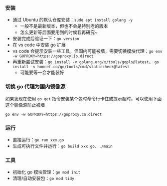 ### 安装
* 通过 Ubuntu 的默认仓库安装：`sudo apt install golang -y`
    * 一般不是最新版本，但也不会是特别老的版本
    * 怎么更新等后面要用到的时候我再研究~
* 安装完成后验证一下：`go version`
* 在 vs code 中安装 go 扩展
* vs code 会提示安装一些工具，但国内可能被墙，需要切换模块代理：`go env -w GOPROXY=https://goproxy.io,direct`
* 再重新尝试安装：`go install -v golang.org/x/tools/gopls@latest`、
`go install -v honnef.co/go/tools/cmd/staticcheck@latest`
    * 可能要等一会才能装好

### 切换 go 代理为国内镜像源
如果发现在使用 `go get` 指令安装某个包时命令行卡住或提示超时，可以使用下面这个镜像源防止被墙

`go env -w GOPROXY=https://goproxy.cn,direct`

### 运行
* 直接运行：`go run xxx.go`
* 生成可执行文件并运行：`go build xxx.go`、`./main`

### 工具
* 初始化 go 模块管理：`go mod init`
* 清理/自动安装包：`go mod tidy`